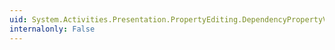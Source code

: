 ```yaml
---
uid: System.Activities.Presentation.PropertyEditing.DependencyPropertyValueSource.IsCustomMarkupExtension
internalonly: False
---
```

